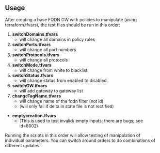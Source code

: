 Usage
-----------
After creating a base FQDN GW with policies to manipulate (using terraform.tfvars), the test files should be run in this order:
1. **switchDomains.tfvars**
   * will change all domains in policy rules
2. **switchPorts.tfvars**
   * will change all port numbers
3. **switchProtocols.tfvars**
   * will change all protocols
4. **switchMode.tfvars**
   * will change from white to blacklist
5. **switchStatus.tfvars**
   * will change status from enabled to disabled
6. **switchGW.tfvars**
   * will add gateway to gateway list
7. **changeTagName.tfvars**
   * will change name of the fqdn filter (not id)
   * (will only fail if delta in state file is not rectified)


* **emptycreation.tfvars**
   * (This is used to test invalid/ empty inputs; there are bugs; see id=8002)

Running the scripts in this order will allow testing of manipulation of individual parameters.
You can switch around orders to do combinations of different updates.
